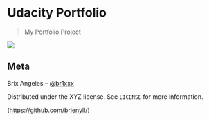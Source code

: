 # Udacity Portfolio
> My Portfolio Project

![](header.png)


## Meta

Brix Angeles – [@br1xxx](https://twitter.com/br1xxx)

Distributed under the XYZ license. See ``LICENSE`` for more information.

(https://github.com/brienyll/)
